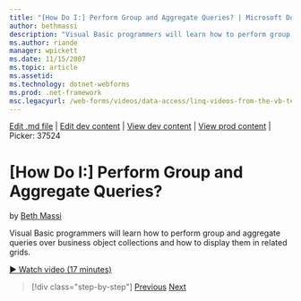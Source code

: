 ```yaml
---
title: "[How Do I:] Perform Group and Aggregate Queries? | Microsoft Docs"
author: bethmassi
description: "Visual Basic programmers will learn how to perform group and aggregate queries over business object collections and how to display them in related grids."
ms.author: riande
manager: wpickett
ms.date: 11/15/2007
ms.topic: article
ms.assetid: 
ms.technology: dotnet-webforms
ms.prod: .net-framework
msc.legacyurl: /web-forms/videos/data-access/linq-videos-from-the-vb-team/how-do-i-perform-group-and-aggregate-queries
---
```

[Edit .md file](C:\Projects\msc\dev\Msc.Www\Web.ASP\App_Data\github\web-forms\videos\data-access\linq-videos-from-the-vb-team\how-do-i-perform-group-and-aggregate-queries.md) | [Edit dev content](http://www.aspdev.net/umbraco#/content/content/edit/26858) | [View dev content](http://docs.aspdev.net/tutorials/web-forms/videos/data-access/linq-videos-from-the-vb-team/how-do-i-perform-group-and-aggregate-queries.html) | [View prod content](http://www.asp.net/web-forms/videos/data-access/linq-videos-from-the-vb-team/how-do-i-perform-group-and-aggregate-queries) | Picker: 37524

[How Do I:] Perform Group and Aggregate Queries?
====================
by [Beth Massi](https://github.com/bethmassi)

Visual Basic programmers will learn how to perform group and aggregate queries over business object collections and how to display them in related grids.

[&#9654; Watch video (17 minutes)](https://channel9.msdn.com/Blogs/ASP-NET-Site-Videos/how-do-i-perform-group-and-aggregate-queries)

>[!div class="step-by-step"] [Previous](how-do-i-get-started-with-linq.md) [Next](how-do-i-upgrade-visual-basic-projects-to-enable-linq.md)